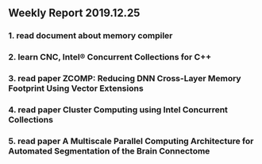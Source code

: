 ## Weekly Report 2019.12.25


### 1. read document about memory compiler

### 2. learn CNC, Intel® Concurrent Collections for C++

### 3. read paper ZCOMP: Reducing DNN Cross-Layer Memory Footprint Using Vector Extensions

### 4. read paper Cluster Computing using Intel Concurrent Collections

### 5. read paper A Multiscale Parallel Computing Architecture for Automated Segmentation of the Brain Connectome



